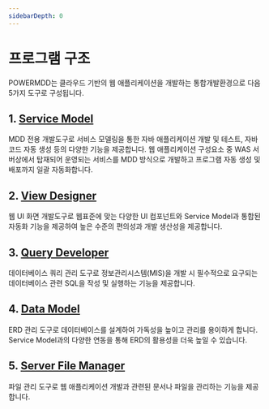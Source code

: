 ```yaml
---
sidebarDepth: 0
---
```

# 프로그램 구조

POWERMDD는 클라우드 기반의 웹 애플리케이션을 개발하는 통합개발환경으로 다음 5가지 도구로 구성됩니다.

## 1. [Service Model](/documentation/documentation/service-model)
MDD 전용 개발도구로 서비스 모델링을 통한 자바 애플리케이션 개발 및 테스트, 자바 코드 자동 생성 등의 다양한 기능을 제공합니다. 
웹 애플리케이션 구성요소 중 WAS 서버상에서 탑재되어 운영되는 서비스를 MDD 방식으로 개발하고 프로그램 자동 생성 및 배포까지 일괄 자동화합니다.

## 2. [View Designer](/documentation/documentation/view-designer)
웹 UI 화면 개발도구로 웹표준에 맞는 다양한 UI 컴포넌트와 Service Model과 통합된 자동화 기능을 제공하여 높은 
수준의 편의성과 개발 생산성을 제공합니다.

## 3. [Query Developer](/documentation/documentation/query-developer)
데이터베이스 쿼리 관리 도구로 정보관리시스템(MIS)을 개발 시 필수적으로 요구되는 데이터베이스 관련 SQL을 작성 및 실행하는 기능을 제공합니다.

## 4. [Data Model](/documentation/documentation/data-model)
ERD 관리 도구로 데이터베이스를 설계하여 가독성을 높이고 관리를 용이하게 합니다. Service Model과의 다양한 연동을 통해 ERD의 활용성을 더욱 높일 수 있습니다.

## 5. [Server File Manager](/documentation/documentation/server-file-manager)
파일 관리 도구로 웹 애플리케이션 개발과 관련된 문서나 파일을 관리하는 기능을 제공합니다.

<style type='text/css'>
  [class*="boxBorder"] { border: 1px solid #bbb; }
  [class="font20"] { font-size: 20px }
  [class*="font18"] { font-size: 18px }
  [class="boxB"] { background: #6a8bad3b;padding:10px;border-radius: 4px; }
  [class="spanBtn"] { border: 1px solid #bbb; border-radius: 4px;padding: 3px;background:white; color:dimgrey; }
  [class="spanBtnG"] { border: 1px solid #bbb; border-radius: 4px;padding: 3px;color:forestgreen; background:white;  }
  [class="spanEx"] { color: #00a4ff; }
  [class="fontB"] { color: rgb(106, 139, 173); font-size:18px }
</style>